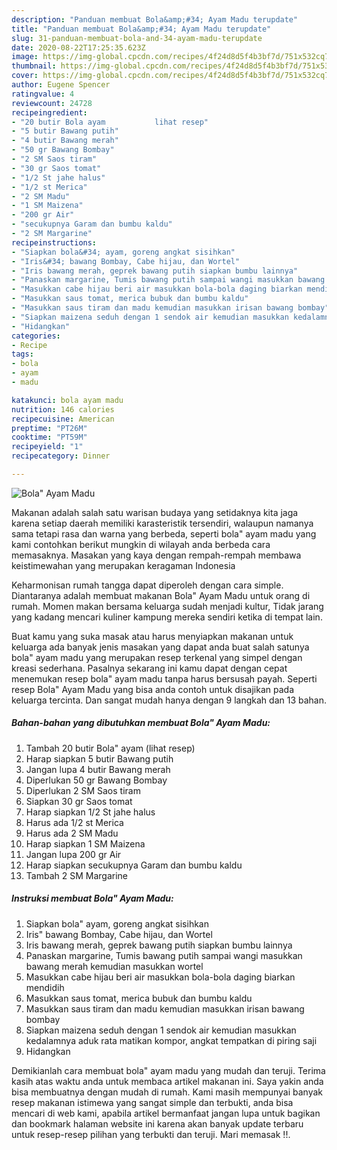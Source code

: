 ```yaml
---
description: "Panduan membuat Bola&amp;#34; Ayam Madu terupdate"
title: "Panduan membuat Bola&amp;#34; Ayam Madu terupdate"
slug: 31-panduan-membuat-bola-and-34-ayam-madu-terupdate
date: 2020-08-22T17:25:35.623Z
image: https://img-global.cpcdn.com/recipes/4f24d8d5f4b3bf7d/751x532cq70/bola-ayam-madu-foto-resep-utama.jpg
thumbnail: https://img-global.cpcdn.com/recipes/4f24d8d5f4b3bf7d/751x532cq70/bola-ayam-madu-foto-resep-utama.jpg
cover: https://img-global.cpcdn.com/recipes/4f24d8d5f4b3bf7d/751x532cq70/bola-ayam-madu-foto-resep-utama.jpg
author: Eugene Spencer
ratingvalue: 4
reviewcount: 24728
recipeingredient:
- "20 butir Bola ayam           lihat resep"
- "5 butir Bawang putih"
- "4 butir Bawang merah"
- "50 gr Bawang Bombay"
- "2 SM Saos tiram"
- "30 gr Saos tomat"
- "1/2 St jahe halus"
- "1/2 st Merica"
- "2 SM Madu"
- "1 SM Maizena"
- "200 gr Air"
- "secukupnya Garam dan bumbu kaldu"
- "2 SM Margarine"
recipeinstructions:
- "Siapkan bola&#34; ayam, goreng angkat sisihkan"
- "Iris&#34; bawang Bombay, Cabe hijau, dan Wortel"
- "Iris bawang merah, geprek bawang putih siapkan bumbu lainnya"
- "Panaskan margarine, Tumis bawang putih sampai wangi masukkan bawang merah kemudian masukkan wortel"
- "Masukkan cabe hijau beri air masukkan bola-bola daging biarkan mendidih"
- "Masukkan saus tomat, merica bubuk dan bumbu kaldu"
- "Masukkan saus tiram dan madu kemudian masukkan irisan bawang bombay"
- "Siapkan maizena seduh dengan 1 sendok air kemudian masukkan kedalamnya aduk rata matikan kompor, angkat tempatkan di piring saji"
- "Hidangkan"
categories:
- Recipe
tags:
- bola
- ayam
- madu

katakunci: bola ayam madu 
nutrition: 146 calories
recipecuisine: American
preptime: "PT26M"
cooktime: "PT59M"
recipeyield: "1"
recipecategory: Dinner

---
```



![Bola&#34; Ayam Madu](https://img-global.cpcdn.com/recipes/4f24d8d5f4b3bf7d/751x532cq70/bola-ayam-madu-foto-resep-utama.jpg)

Makanan adalah salah satu warisan budaya yang setidaknya kita jaga karena setiap daerah memiliki karasteristik tersendiri, walaupun namanya sama tetapi rasa dan warna yang berbeda, seperti bola&#34; ayam madu yang kami contohkan berikut mungkin di wilayah anda berbeda cara memasaknya. Masakan yang kaya dengan rempah-rempah membawa keistimewahan yang merupakan keragaman Indonesia



Keharmonisan rumah tangga dapat diperoleh dengan cara simple. Diantaranya adalah membuat makanan Bola&#34; Ayam Madu untuk orang di rumah. Momen makan bersama keluarga sudah menjadi kultur, Tidak jarang yang kadang mencari kuliner kampung mereka sendiri ketika di tempat lain.

Buat kamu yang suka masak atau harus menyiapkan makanan untuk keluarga ada banyak jenis masakan yang dapat anda buat salah satunya bola&#34; ayam madu yang merupakan resep terkenal yang simpel dengan kreasi sederhana. Pasalnya sekarang ini kamu dapat dengan cepat menemukan resep bola&#34; ayam madu tanpa harus bersusah payah.
Seperti resep Bola&#34; Ayam Madu yang bisa anda contoh untuk disajikan pada keluarga tercinta. Dan sangat mudah hanya dengan 9 langkah dan 13 bahan.


<!--inarticleads1-->

##### Bahan-bahan yang dibutuhkan membuat Bola&#34; Ayam Madu:

1. Tambah 20 butir Bola&#34; ayam           (lihat resep)
1. Harap siapkan 5 butir Bawang putih
1. Jangan lupa 4 butir Bawang merah
1. Diperlukan 50 gr Bawang Bombay
1. Diperlukan 2 SM Saos tiram
1. Siapkan 30 gr Saos tomat
1. Harap siapkan 1/2 St jahe halus
1. Harus ada 1/2 st Merica
1. Harus ada 2 SM Madu
1. Harap siapkan 1 SM Maizena
1. Jangan lupa 200 gr Air
1. Harap siapkan secukupnya Garam dan bumbu kaldu
1. Tambah 2 SM Margarine




<!--inarticleads2-->

##### Instruksi membuat  Bola&#34; Ayam Madu:

1. Siapkan bola&#34; ayam, goreng angkat sisihkan
1. Iris&#34; bawang Bombay, Cabe hijau, dan Wortel
1. Iris bawang merah, geprek bawang putih siapkan bumbu lainnya
1. Panaskan margarine, Tumis bawang putih sampai wangi masukkan bawang merah kemudian masukkan wortel
1. Masukkan cabe hijau beri air masukkan bola-bola daging biarkan mendidih
1. Masukkan saus tomat, merica bubuk dan bumbu kaldu
1. Masukkan saus tiram dan madu kemudian masukkan irisan bawang bombay
1. Siapkan maizena seduh dengan 1 sendok air kemudian masukkan kedalamnya aduk rata matikan kompor, angkat tempatkan di piring saji
1. Hidangkan




Demikianlah cara membuat bola&#34; ayam madu yang mudah dan teruji. Terima kasih atas waktu anda untuk membaca artikel makanan ini. Saya yakin anda bisa membuatnya dengan mudah di rumah. Kami masih mempunyai banyak resep makanan istimewa yang sangat simple dan terbukti, anda bisa mencari di web kami, apabila artikel bermanfaat jangan lupa untuk bagikan dan bookmark halaman website ini karena akan banyak update terbaru untuk resep-resep pilihan yang terbukti dan teruji. Mari memasak !!. 
